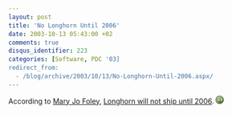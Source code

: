 ```yaml
---
layout: post
title: 'No Longhorn Until 2006'
date: 2003-10-13 05:43:00 +02
comments: true
disqus_identifier: 223
categories: [Software, PDC '03]
redirect_from:
  - /blog/archive/2003/10/13/No-Longhorn-Until-2006.aspx/
---
```


According to [Mary Jo Foley](http://www.microsoft-watch.com/category2/0,4251,747660,00.asp), [Longhorn will not ship until 2006](http://www.microsoft-watch.com/article2/0,4248,1332766,00.asp). ![Unsure](/files/archive/smiley_squeamish.gif)

